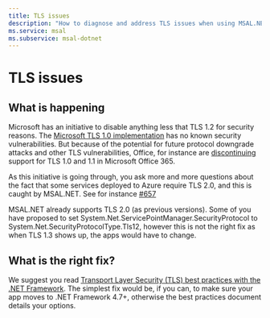 ```yaml
---
title: TLS issues
description: "How to diagnose and address TLS issues when using MSAL.NET"
ms.service: msal
ms.subservice: msal-dotnet
---
```


# TLS issues

## What is happening

Microsoft has an initiative to disable anything less that TLS 1.2 for security reasons. The [Microsoft TLS 1.0 implementation](https://support.microsoft.com/help/3117336/schannel-implementation-of-tls-1-0-in-windows-security-status-update-n) has no known security vulnerabilities. But because of the potential for future protocol downgrade attacks and other TLS vulnerabilities, Office, for instance are [discontinuing](/microsoft-365/compliance/prepare-tls-1.2-in-office-365) support for TLS 1.0 and 1.1 in Microsoft Office 365.

As this initiative is going through, you ask more and more questions about the fact that some services deployed to Azure require TLS 2.0, and this is caught by MSAL.NET. See for instance [#657](https://github.com/AzureAD/microsoft-authentication-library-for-dotnet/issues/657)

MSAL.NET already supports TLS 2.0 (as previous versions). Some of you have proposed to set System.Net.ServicePointManager.SecurityProtocol to System.Net.SecurityProtocolType.Tls12, however this is not the right fix as when TLS 1.3 shows up, the apps would have to change.

## What is the right fix?

We suggest you read [Transport Layer Security (TLS) best practices with the .NET Framework](/dotnet/framework/network-programming/tls). The simplest fix would be, if you can, to make sure  your app moves to .NET Framework 4.7+, otherwise the best practices document details your options.
